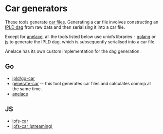 # Car generators

These tools generate [car files](https://ipld.io/specs/transport/car/). Generating a car file involves constructing an [IPLD dag](https://ipld.io/docs/data-model/)
from raw data and then serialising it into a car file.

Except for [anelace](https://github.com/anjor/anelace), all the tools listed below use
unixfs libraries - [golang](https://github.com/ipfs/go-unixfs) or
[js](https://github.com/ipfs/js-ipfs-unixfs) to generate the IPLD dag, which is
subsequently serialised into a car file.

Anelace has its own custom implementation for the dag generation.

## Go
- [ipld/go-car](https://github.com/ipld/go-car)
- [generate-car](https://github.com/tech-greedy/generate-car) -- this tool generates car files and calculates commp at the same time.
- [anelace](https://github.com/anjor/anelace)


## JS
- [ipfs-car](https://github.com/web3-storage/ipfs-car)
- [ipfs-car (streaming)](https://github.com/web3-storage/ipfs-car2)

